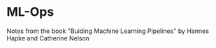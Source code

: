 # ML-Ops
Notes from the book "Buiding Machine Learning Pipelines" by Hannes Hapke and Catherine Nelson
